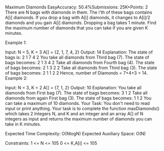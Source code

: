 Maximum Diamonds
EasyAccuracy: 50.4%Submissions: 25K+Points: 2
There are N bags with diamonds in them. The i'th of these bags contains A[i] diamonds. If you drop a bag with A[i] diamonds, it changes to A[i]/2 diamonds and you gain A[i] diamonds. Dropping a bag takes 1 minute. Find the maximum number of diamonds that you can take if you are given K minutes.

Example 1:

Input:
N = 5, K = 3
A[] = {2, 1, 7, 4, 2}
Output:
14
Explanation:
The state of bags is:
2 1 7 4 2
You take all diamonds from Third bag (7).
The state of bags becomes: 2 1 3 4 2 
Take all diamonds from Fourth bag (4).
The state of bags becomes: 2 1 3 2 2
Take all diamonds from Third bag (3).
The state of bags becomes: 2 1 1 2 2 
Hence, number of Diamonds = 7+4+3 = 14.
Example 2:

Input:
N = 3, K = 2
A[] = {7, 1, 2}
Output:
10
Explanation:
You take all diamonds from First bag (7).
The state of bags becomes: 3 1 2 
Take all diamonds from again First bag (3).
The state of bags becomes: 1 1 2
You can take a maximum of 10 diamonds.
Your Task:
You don't need to read input or print anything. Your task is to complete the function maxDiamonds() which takes 2 Integers N, and K and an integer and an array A[] of N integers as input and returns the maximum number of diamonds you can take in K minutes.

Expected Time Complexity: O(NlogN)
Expected Auxiliary Space: O(N)

Constraints:
1 <= N <= 105
0 <= K,A[i] <= 105
